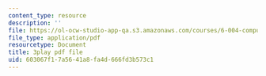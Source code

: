 ```yaml
---
content_type: resource
description: ''
file: https://ol-ocw-studio-app-qa.s3.amazonaws.com/courses/6-004-computation-structures-spring-2017/603067f17a5641a8fa4d666fd3b573c1_m42nkRJwCKY.pdf
file_type: application/pdf
resourcetype: Document
title: 3play pdf file
uid: 603067f1-7a56-41a8-fa4d-666fd3b573c1
---
```

